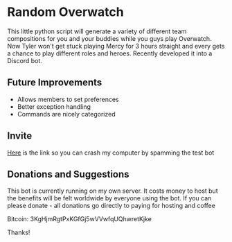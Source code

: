 # Random Overwatch

This little python script will generate a variety of different team compositions for you and your buddies while you guys play Overwatch. Now Tyler won't get stuck playing Mercy for 3 hours straight and every gets a chance to play different roles and heroes.
Recently developed it into a Discord bot.

## Future Improvements
* Allows members to set preferences
* Better exception handling
* Commands are nicely categorized

## Invite 
[Here](https://discordapp.com/oauth2/authorize?client_id=472403679475925003&scope=bot) is the link so you can crash my computer by spamming the test bot

## Donations and Suggestions
This bot is currently running on my own server. It costs money to host but the benefits will be felt worldwide by everyone using the bot.
If you can please donate -  all donations go directly to paying for hosting and coffee 

Bitcoin: 3KgHjmRgtPxKGfGj5wVVwfqUQhwretKjke 

Thanks! 


